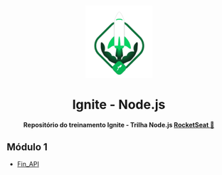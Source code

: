 <div align="center">
  <img src=".github/ignite.svg" alt="WatchMe" width="150">
  <h1>Ignite - Node.js</h1>
  <h4>
    Repositório do treinamento Ignite - Trilha Node.js
    <a href="https://www.rocketseat.com.br" target="_blank">
      RocketSeat 🚀
    </a>
  </h4>
</div>

## Módulo 1

- [Fin_API](Fin_API)

[fin_api]: https://www.github.com/capelaum/ignite-desafios/tree/main/01_Fin_API
